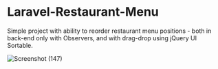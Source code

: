 # Laravel-Restaurant-Menu

Simple project with ability to reorder restaurant menu positions - both in back-end only with Observers, and with drag-drop using jQuery UI Sortable.

![Screenshot (147)](https://user-images.githubusercontent.com/73945266/104835406-96b7c580-58d0-11eb-96ad-37e6bec23da9.png)
